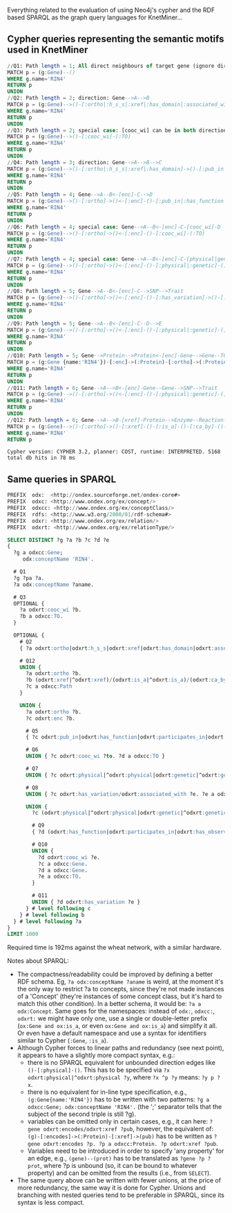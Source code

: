 Everything related to the evaluation of using Neo4j's cypher and the RDF based SPARQL as the graph query languages for KnetMiner...

## Cypher queries representing the semantic motifs used in KnetMiner

```sql
//Q1: Path length = 1; All direct neighbours of target gene (ignore direction)
MATCH p = (g:Gene)--() 
WHERE g.name='RIN4'
RETURN p
UNION
//Q2: Path length = 2; direction: Gene-->A-->B
MATCH p = (g:Gene)-->()-[:ortho|:h_s_s|:xref|:has_domain|:associated_with|:pub_in|:has_function|:participates_in|:cat_c|:cooc_wi|:is_a]->()
WHERE g.name='RIN4'
RETURN p
UNION
//Q3: Path length = 2; special case: [cooc_wi] can be in both directions
MATCH p = (g:Gene)-->()-[:cooc_wi]-(:TO)
WHERE g.name='RIN4'
RETURN p
UNION
//Q4: Path length = 3; direction: Gene-->A-->B-->C
MATCH p = (g:Gene)-->()-[:ortho|:h_s_s|:xref|:has_domain]->()-[:pub_in|:has_function|:participates_in|:equ|:xref|:cat_c]->()
WHERE g.name='RIN4'
RETURN p
UNION
//Q5: Path length = 4; Gene-->A--B<-[enc]-C-->D
MATCH p = (g:Gene)-->()-[:ortho]->()<-[:enc]-()-[:pub_in|:has_function|:participates_in|:has_variation|:has_observ_pheno|:differentially_expressed]->()
WHERE g.name='RIN4'
RETURN p
UNION
//Q6: Path length = 4; special case: Gene-->A--B<-[enc]-C-[cooc_wi]-D 
MATCH p = (g:Gene)-->()-[:ortho]->()<-[:enc]-()-[:cooc_wi]-(:TO)
WHERE g.name='RIN4'
RETURN p
UNION
//Q7: Path length = 4; special case: Gene-->A--B<-[enc]-C-[physical|genetic]-D; merging Q6 and Q7 is twice as slow 
MATCH p = (g:Gene)-->()-[:ortho]->()<-[:enc]-()-[:physical|:genetic]-()
WHERE g.name='RIN4'
RETURN p
UNION
//Q8: Path length = 5; Gene-->A--B<-[enc]-C-->SNP-->Trait
MATCH p = (g:Gene)-->()-[:ortho]->()<-[:enc]-()-[:has_variation]->()-[:associated_with]->(:Trait)
WHERE g.name='RIN4'
RETURN p
UNION
//Q9: Path length = 5; Gene-->A--B<-[enc]-C--D-->E
MATCH p = (g:Gene)-->()-[:ortho]->()<-[:enc]-()-[:physical|:genetic]-()-[:has_function|:participates_in|:has_observ_pheno]->()
WHERE g.name='RIN4'
RETURN p
UNION
//Q10: Path length = 5; Gene-->Protein-->Protein<-[enc]-Gene-->Gene--TO
MATCH p = (g:Gene {name:'RIN4'})-[:enc]->(:Protein)-[:ortho]->(:Protein)<-[:enc]-(:Gene)-[:physical|:genetic]-(:Gene)-[:cooc_wi]-(:TO)
WHERE g.name='RIN4'
RETURN p
UNION
//Q11: Path length = 6; Gene-->A-->B<-[enc]-Gene--Gene-->SNP-->Trait
MATCH p = (g:Gene)-->()-[:ortho]->()<-[:enc]-()-[:physical|:genetic]-()-[:has_variation]->()-[:associated_with]->(:Trait)
WHERE g.name='RIN4'
RETURN p
UNION
//Q12: Path length = 6; Gene-->A-->B-[xref]-Protein-->Enzyme--Reaction-->Pathway
MATCH p = (g:Gene)-->()-[:ortho]->()-[:xref]-()-[:is_a]-()-[:ca_by]-()-[:part_of]->(:Path)
WHERE g.name='RIN4'
RETURN p
```

`Cypher version: CYPHER 3.2, planner: COST, runtime: INTERPRETED. 5168 total db hits in 78 ms`

## Same queries in SPARQL

```sql
PREFIX  odx:  <http://ondex.sourceforge.net/ondex-core#>
PREFIX  odxc: <http://www.ondex.org/ex/concept/>
PREFIX  odxcc: <http://www.ondex.org/ex/conceptClass/>
PREFIX  rdfs: <http://www.w3.org/2000/01/rdf-schema#>
PREFIX  odxr: <http://www.ondex.org/ex/relation/>
PREFIX  odxrt: <http://www.ondex.org/ex/relationType/>

SELECT DISTINCT ?g ?a ?b ?c ?d ?e
{
  ?g a odxcc:Gene;
     odx:conceptName 'RIN4'.

  # Q1
  ?g ?pa ?a.
  ?a odx:conceptName ?aname.

  # Q3
  OPTIONAL {
    ?a odxrt:cooc_wi ?b.
    ?b a odxcc:TO.
  }

  OPTIONAL {
    # Q2
    { ?a odxrt:ortho|odxrt:h_s_s|odxrt:xref|odxrt:has_domain|odxrt:associated_with|odxrt:pub_in|odxrt:has_function|odxrt:participates_in|odxrt:cat_c|odxrt:cooc_wi|odxrt:is_a ?b }

    # Q12
    UNION {
      ?a odxrt:ortho ?b.
      ?b (odxrt:xref|^odxrt:xref)/(odxrt:is_a|^odxrt:is_a)/(odxrt:ca_by|^odxrt:ca_by)/(odxrt:part_by|^odxrt:part_of) ?c.
      ?c a odxcc:Path
    }

    UNION {
      ?a odxrt:ortho ?b.
      ?c odxrt:enc ?b.

      # Q5
      { ?c odxrt:pub_in|odxrt:has_function|odxrt:participates_in|odxrt:has_variation|odxrt:has_observ_pheno|odxrt:differentially_expressed ?d. }

      # Q6
      UNION { ?c odxrt:cooc_wi ?to. ?d a odxcc:TO }

      # Q7
      UNION { ?c odxrt:physical|^odxrt:physical|odxrt:genetic|^odxrt:genetic ?d }

      # Q8
      UNION { ?c odxrt:has_variation/odxrt:associated_with ?e. ?e a odxcc:Trait }

      UNION {
        ?c (odxrt:physical|^odxrt:physical|odxrt:genetic|^odxrt:genetic) ?d

        # Q9
        { ?d (odxrt:has_function|odxrt:participates_in|odxrt:has_observ_pheno) ?e }

        # Q10
        UNION {
          ?d odxrt:cooc_wi ?e.
          ?c a odxcc:Gene.
          ?d a odxcc:Gene.
          ?e a odxcc:TO.
        }

        # Q11
        UNION { ?d odxrt:has_variation ?e }
      } # level following c
    } # level following b 
  } # level following ?a 
}
LIMIT 1000
```

Required time is 192ms against the wheat network, with a similar hardware. 

Notes about SPARQL:
  * The compactness/readability could be improved by defining a better RDF schema. Eg, `?a odx:conceptName ?aname` is weird, at the moment it's the only way to restrict ?a to concepts, since they're not made instances of a 'Concept' (they're instances of some concept class, but it's hard to match this other condition). In a better schema, it would be: `?a a odx:Concept`. Same goes for the namespaces: instead of `odx:`, `odxcc:`, `odxrt:` we might have only one, use a single or double-letter prefix (`ox:Gene and ox:is_a`, or even `ox:Gene and ox:is_a`) and simplify it all. Or even have a default namespace and use a syntax for identifiers similar to Cypher (`:Gene`, `:is_a`).
  * Although Cypher forces to linear paths and redundancy (see next point), it appears to have a slightly more compact syntax, e.g.: 
    * there is no SPARQL equivalent for unbounded direction edges like `()-[:physical]-()`. This has to be specified via `?x odxrt:physical|^odxrt:physical ?y`, where `?x ^p ?y` means: `?y p ?x`.
    * there is no equivalent for in-line type specification, e.g., `(g:Gene{name:'RIN4'})` has to be written with two patterns: `?g a odxcc:Gene; odx:conceptName 'RIN4'.` (the ';' separator tells that the subject of the second triple is still ?g).
    * variables can be omitted only in certain cases, e.g., it can here: `?gene odxrt:encodes/odxrt:xref ?pub`, however, the equivalent of: `(g)-[:encodes]->(:Protein)-[:xref]->(pub)` has to be written as `?gene odxrt:encodes ?p. ?p a odxcc:Protein. ?p odxrt:xref ?pub`.
    * Variables need to be introduced in order to specify 'any property' for an edge, e.g., `(gene)--(prot)` has to be translated as `?gene ?p ?prot`, where ?p is unbound (so, it can be bound to whatever property) and can be omitted from the results (i.e., from `SELECT`).
  * The same query above can be written with fewer unions, at the price of more redundancy, the same way it is done for Cypher. Unions and branching with nested queries tend to be preferable in SPARQL, since its syntax is less compact.
